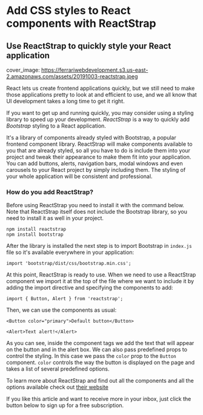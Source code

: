 # Add CSS styles to React components with ReactStrap
## Use ReactStrap to quickly style your React application

cover_image: https://ferrariwebdevelopment.s3.us-east-2.amazonaws.com/assets/20191003-reactstrap.jpeg

React lets us create frontend applications quickly, but we still need to make those applications pretty to look at and efficient to use, and we all know that UI development takes a long time to get it right.

If you want to get up and running quickly, you may consider using a styling library to speed up your development.
*ReactStrap* is a way to quickly add *Bootstrap* styling to a React application.

It's a library of components already styled with Bootstrap, a popular frontend component library.
ReactStrap will make components available to you that are already styled, so all you have to do is include them into your project and tweak their appearance to make them fit into your application.
You can add buttons, alerts, navigation bars, modal windows and even carousels to your React project by simply including them.
The styling of your whole application will be consistent and professional.

### How do you add ReactStrap?

Before using ReactStrap you need to install it with the command below.
Note that ReactStrap itself does not include the Bootstrap library, so you need to install it as well in your project.

```
npm install reactstrap
npm install bootstrap
```

After the library is installed the next step is to import Bootstrap in `index.js` file so it's available everywhere in your application:

```
import 'bootstrap/dist/css/bootstrap.min.css';
```

At this point, ReactStrap is ready to use.
When we need to use a ReactStrap component we import it at the top of the file
where we want to include it by adding the import directive and specifying the
components to add:

```
import { Button, Alert } from 'reactstrap';
```

Then, we can use the components as usual:

```
<Button color="primary">Default button</Button>

<Alert>Text alert!</Alert>
```

As you can see, inside the component tags we add the text that will appear on the button and in the alert box.
We can also pass predefined props to control the styling.
In this case we pass the `color` prop to the `Button` component.
`color` controls the way the button is displayed on the page and takes a list of several predefined options.

To learn more about ReactStrap and find out all the components and all the options available check out [their website](https://reactstrap.github.io)

If you like this article and want to receive more in your inbox, just click the button below to sign up for a free subscription.